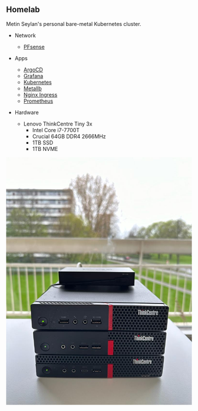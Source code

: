## Homelab

Metin Seylan's personal bare-metal Kubernetes cluster.

- Network
    - [PFsense](https://www.pfsense.org/)

- Apps
  - [ArgoCD](https://argoproj.github.io/argo-cd/)
  - [Grafana](https://grafana.com/)
  - [Kubernetes](https://kubernetes.io/)
  - [Metallb](https://metallb.universe.tf/)
  - [Nginx Ingress](https://kubernetes.github.io/ingress-nginx/)
  - [Prometheus](https://prometheus.io/)


- Hardware
  - Lenovo ThinkCentre Tiny 3x
    - Intel Core i7-7700T
    - Crucial 64GB DDR4 2666MHz
    - 1TB SSD
    - 1TB NVME

<p align="center">
  <img src="./image.jpg" alt="Homelab" width="700" />
</p>

